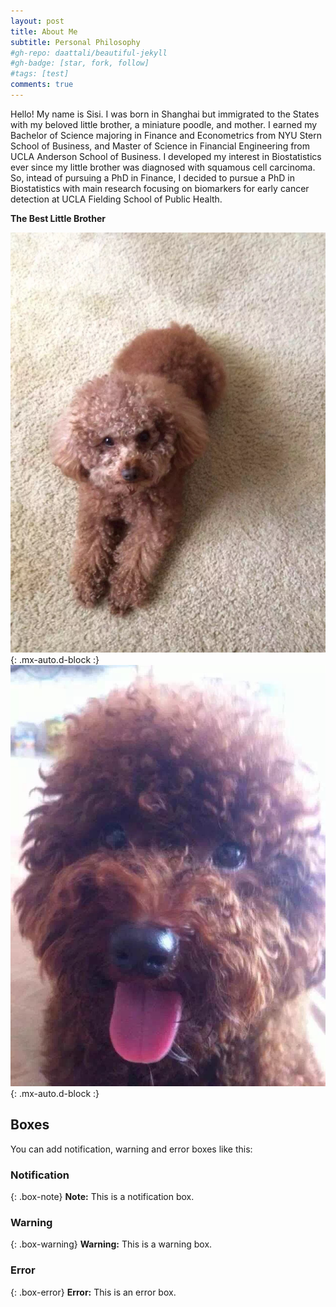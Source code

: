 ```yaml
---
layout: post
title: About Me
subtitle: Personal Philosophy
#gh-repo: daattali/beautiful-jekyll
#gh-badge: [star, fork, follow]
#tags: [test]
comments: true
---
```

Hello! My name is Sisi. I was born in Shanghai but immigrated to the States with my beloved little brother, a miniature poodle, and mother. I earned my Bachelor of Science majoring in Finance and Econometrics from NYU Stern School of Business, and Master of Science in Financial Engineering from UCLA Anderson School of Business. I developed my interest in Biostatistics ever since my little brother was diagnosed with squamous cell carcinoma. So, intead of pursuing a PhD in Finance, I decided to pursue a PhD in Biostatistics with main research focusing on biomarkers for early cancer detection at UCLA Fielding School of Public Health. 

**The Best Little Brother**

![Winnie](winnie.JPG){: .mx-auto.d-block :} <br>
![Winnie2](Winnie2.JPG){: .mx-auto.d-block :}




## Boxes
You can add notification, warning and error boxes like this:

### Notification

{: .box-note}
**Note:** This is a notification box.

### Warning

{: .box-warning}
**Warning:** This is a warning box.

### Error

{: .box-error}
**Error:** This is an error box.
